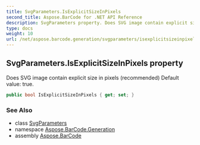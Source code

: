 ```yaml
---
title: SvgParameters.IsExplicitSizeInPixels
second_title: Aspose.BarCode for .NET API Reference
description: SvgParameters property. Does SVG image contain explicit size in pixels recommended Default value true
type: docs
weight: 10
url: /net/aspose.barcode.generation/svgparameters/isexplicitsizeinpixels/
---
```

## SvgParameters.IsExplicitSizeInPixels property

Does SVG image contain explicit size in pixels (recommended) Default value: true.

```csharp
public bool IsExplicitSizeInPixels { get; set; }
```

### See Also

* class [SvgParameters](../)
* namespace [Aspose.BarCode.Generation](../../svgparameters/)
* assembly [Aspose.BarCode](../../../)


